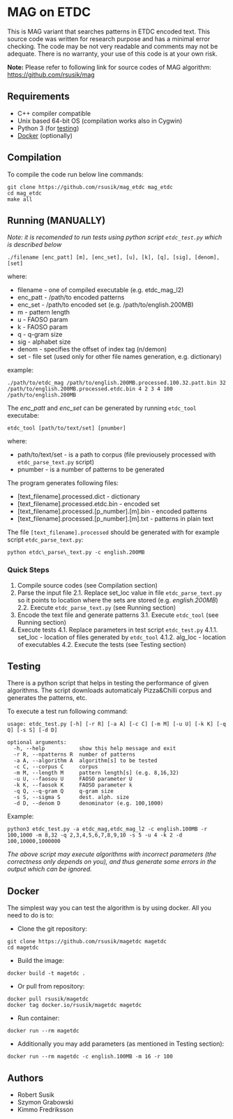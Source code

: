
# MAG on ETDC

This is MAG variant that searches patterns in ETDC encoded text. This source code was written for research purpose and has a minimal error checking. The code may be not very readable and comments may not be adequate. There is no warranty, your use of this code is at your own risk.

**Note:** Please refer to following link for source codes of MAG algorithm: https://github.com/rsusik/mag


## Requirements
* C++ compiler compatible 
* Unix based 64-bit OS (compilation works also in Cygwin)
* Python 3 (for [testing](#testing))
* [Docker](#docker) (optionally)

## Compilation

To compile the code run below line commands:
```shell
git clone https://github.com/rsusik/mag_etdc mag_etdc
cd mag_etdc
make all
```

## Running (MANUALLY)
*Note: it is recomended to run tests using python script `etdc_test.py` which is described below*

```shell
./filename [enc_patt] [m], [enc_set], [u], [k], [q], [sig], [denom], [set]
```

where:
* filename - one of compiled executable (e.g. etdc\_mag\_l2)
* enc\_patt - /path/to encoded patterns 
* enc\_set  - /path/to encoded set (e.g. /path/to/english.200MB)
* m         - pattern length
* u         - FAOSO param
* k         - FAOSO param
* q         - q-gram size
* sig       - alphabet size
* denom     - specifies the offset of index tag (n/demon)
* set       - file set (used only for other file names generation, e.g. dictionary)

example:
```shell
./path/to/etdc_mag /path/to/english.200MB.processed.100.32.patt.bin 32 /path/to/english.200MB.processed.etdc.bin 4 2 3 4 100 /path/to/english.200MB
```

The *enc\_patt* and *enc\_set* can be generated by running `etdc_tool` executabe:
```shell
etdc_tool [path/to/text/set] [pnumber]
```

where:
* path/to/text/set - is a path to corpus (file previousely processed with `etdc_parse_text.py` script)
* pnumber - is a number of patterns to be generated

The program generates following files:
* [text\_filename].processed.dict - dictionary
* [text\_filename].processed.etdc.bin - encoded set
* [text\_filename].processed.[p_number].[m].bin - encoded patterns
* [text\_filename].processed.[p_number].[m].txt - patterns in plain text


The file `[text_filename].processed` should be generated with for example script `etdc_parse_text.py`:
```shell
python etdc\_parse\_text.py -c english.200MB
```

### Quick Steps

1. Compile source codes (see Compilation section)
2. Parse the input file
	2.1. Replace set_loc value in file `etdc_parse_text.py` so it points to location where the sets are stored (e.g. *english.200MB*)
	2.2. Execute `etdc_parse_text.py` (see Running section)
3. Encode the text file and generate patterns
	3.1. Execute `etdc_tool` (see Running section)
4. Execute tests
	4.1. Replace parameters in test script `etdc_test.py`
		4.1.1. set_loc - location of files generated by `etdc_tool`
		4.1.2. alg_loc - location of executables
	4.2. Execute the tests (see Testing section)

## Testing

There is a python script that helps in testing the performance of given algorithms.
The script downloads automaticaly Pizza&Chilli corpus and generates the patterns, etc.

To execute a test run following command:

```shell
usage: etdc_test.py [-h] [-r R] [-a A] [-c C] [-m M] [-u U] [-k K] [-q Q] [-s S] [-d D]

optional arguments:
  -h, --help           show this help message and exit
  -r R, --npatterns R  number of patterns
  -a A, --algorithm A  algorithm[s] to be tested
  -c C, --corpus C     corpus
  -m M, --length M     pattern length[s] (e.g. 8,16,32)
  -u U, --faosou U     FAOSO parameter U
  -k K, --faosok K     FAOSO parameter k
  -q Q, --q-gram Q     q-gram size
  -s S, --sigma S      dest. alph. size
  -d D, --denom D      denominator (e.g. 100,1000)
```

Example: 
```shell
python3 etdc_test.py -a etdc_mag,etdc_mag_l2 -c english.100MB -r 100,1000 -m 8,32 -q 2,3,4,5,6,7,8,9,10 -s 5 -u 4 -k 2 -d 100,10000,1000000
```


*The above script may execute algorithms with incorrect parameters (the correctness only depends on you), and thus generate some errors in the output which can be ignored.*




## Docker

The simplest way you can test the algorithm is by using docker. All you need to do is to:

* Clone the git repository:
```shell
git clone https://github.com/rsusik/magetdc magetdc
cd magetdc
```

* Build the image:
```shell
docker build -t magetdc .
```

* Or pull from repository:
```
docker pull rsusik/magetdc
docker tag docker.io/rsusik/magetdc magetdc
```

* Run container:
```shell
docker run --rm magetdc
```

* Additionally you may add parameters (as mentioned in Testing section):
```shell
docker run --rm magetdc -c english.100MB -m 16 -r 100
```


## Authors

* Robert Susik
* Szymon Grabowski
* Kimmo Fredriksson
